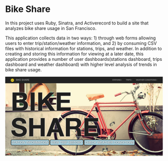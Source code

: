 # Bike Share


In this project uses Ruby, Sinatra, and Activerecord to build a site that analyzes bike share usage in San Francisco.

This application collects data in two ways: 1) through web forms allowing users to enter trip/station/weather information, and 2) by consuming CSV files with historical information for stations, trips, and weather. In addition to creating and storing this information for viewing at a later date, this application provides a number of user dashboards(stations dashboard, trips dashboard and weather dashboard) with higher level analysis of trends in bike share usage.


![home](/app/public/assets/images/Bike_share_home.png?raw=true "home page")
